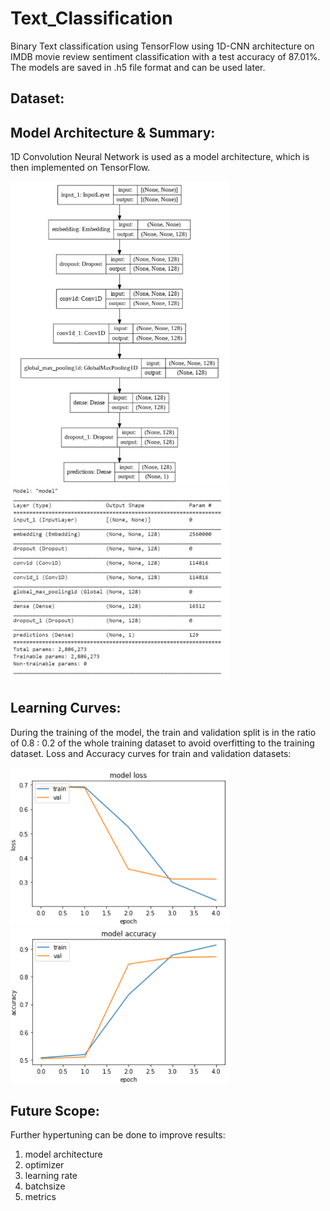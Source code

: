 # Text_Classification

Binary Text classification using TensorFlow using 1D-CNN architecture on IMDB movie review sentiment classification with a test accuracy of 87.01%. The models are saved in .h5 file format and can be used later.

## Dataset:

## Model Architecture & Summary:
1D Convolution Neural Network is used as a model architecture, which is then implemented on TensorFlow.

<img width= 350, src="https://github.com/Mansi130101/Text_Classification/blob/a7f604b46edddd7722d252d99e99ca4fa4872b15/Images/1D_CNN/Model%20architecture.png" alt="Model Architecture" /> <img width= 350, src="https://github.com/Mansi130101/Text_Classification/blob/a7f604b46edddd7722d252d99e99ca4fa4872b15/Images/1D_CNN/Model_summary.png" alt="Model Summary" />

## Learning Curves:
During the training of the model, the train and validation split is in the ratio of 0.8 : 0.2 of the whole training dataset to avoid overfitting to the training dataset. Loss and Accuracy curves for train and validation datasets:

<img width= 350, src="https://github.com/Mansi130101/Text_Classification/blob/a7f604b46edddd7722d252d99e99ca4fa4872b15/Images/1D_CNN/Loss.png" alt="Loss" /> <img width= 350, src="https://github.com/Mansi130101/Text_Classification/blob/a7f604b46edddd7722d252d99e99ca4fa4872b15/Images/1D_CNN/Accuracy.png" alt="Accuracy" />

## Future Scope:
Further hypertuning can be done to improve results:

1. model architecture
2. optimizer
3. learning rate
4. batchsize
5. metrics
